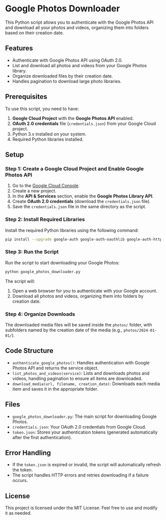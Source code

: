 # Google Photos Downloader

This Python script allows you to authenticate with the Google Photos API and download all your photos and videos, organizing them into folders based on their creation date.

## Features

- Authenticate with Google Photos API using OAuth 2.0.
- List and download all photos and videos from your Google Photos library.
- Organize downloaded files by their creation date.
- Handles pagination to download large photo libraries.

## Prerequisites

To use this script, you need to have:

1. **Google Cloud Project** with the **Google Photos API** enabled.
2. **OAuth 2.0 credentials** file (`credentials.json`) from your Google Cloud project.
3. Python 3.x installed on your system.
4. Required Python libraries installed.

## Setup

### Step 1: Create a Google Cloud Project and Enable Google Photos API

1. Go to the [Google Cloud Console](https://console.cloud.google.com/).
2. Create a new project.
3. In the **API & Services** section, enable the **Google Photos Library API**.
4. Create **OAuth 2.0 credentials** (download the `credentials.json` file).
5. Save the `credentials.json` file in the same directory as the script.

### Step 2: Install Required Libraries

Install the required Python libraries using the following command:

```bash
pip install --upgrade google-auth google-auth-oauthlib google-auth-httplib2 google-api-python-client requests
```

### Step 3: Run the Script

Run the script to start downloading your Google Photos:

```bash
python google_photos_downloader.py
```

The script will:

1. Open a web browser for you to authenticate with your Google account.
2. Download all photos and videos, organizing them into folders by creation date.

### Step 4: Organize Downloads

The downloaded media files will be saved inside the `photos/` folder, with subfolders named by the creation date of the media (e.g., `photos/2024-01-01/`).

## Code Structure

- `authenticate_google_photos()`: Handles authentication with Google Photos API and returns the service object.
- `list_photos_and_videos(service)`: Lists and downloads photos and videos, handling pagination to ensure all items are downloaded.
- `download_media(url, filename, creation_date)`: Downloads each media item and saves it in the appropriate folder.

## Files

- `google_photos_downloader.py`: The main script for downloading Google Photos.
- `credentials.json`: Your OAuth 2.0 credentials from Google Cloud.
- `token.json`: Stores your authentication tokens (generated automatically after the first authentication).

## Error Handling

- If the `token.json` is expired or invalid, the script will automatically refresh the token.
- The script handles HTTP errors and retries downloading if a failure occurs.

## License

This project is licensed under the MIT License. Feel free to use and modify it as needed.

